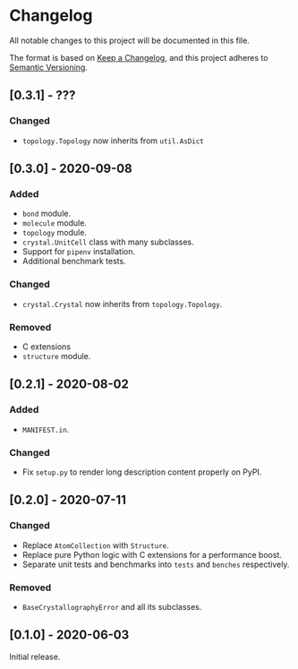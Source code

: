 # Changelog

All notable changes to this project will be documented in this file.

The format is based on [Keep a Changelog](https://keepachangelog.com/en/1.0.0/),
and this project adheres to [Semantic Versioning](https://semver.org/spec/v2.0.0.html).

## [0.3.1] - ???

### Changed

* `topology.Topology` now inherits from `util.AsDict`


## [0.3.0] - 2020-09-08

### Added

* `bond` module.
* `molecule` module.
* `topology` module.
* `crystal.UnitCell` class with many subclasses.
* Support for `pipenv` installation.
* Additional benchmark tests.

### Changed

* `crystal.Crystal` now inherits from `topology.Topology`.

### Removed

* C extensions
* `structure` module.

## [0.2.1] - 2020-08-02

### Added

* `MANIFEST.in`.

### Changed

* Fix `setup.py` to render long description content properly on PyPI.


## [0.2.0] - 2020-07-11

### Changed

* Replace `AtomCollection` with `Structure`.
* Replace pure Python logic with C extensions for a performance boost.
* Separate unit tests and benchmarks into `tests` and `benches` respectively.

### Removed

* `BaseCrystallographyError` and all its subclasses.


## [0.1.0] - 2020-06-03

Initial release.